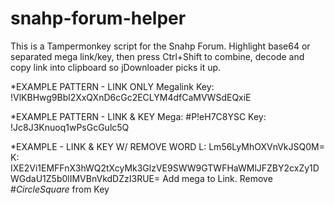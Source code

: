 # snahp-forum-helper
This is a Tampermonkey script for the Snahp Forum.  Highlight base64 or separated mega link/key, then press Ctrl+Shift to combine, decode and copy link into clipboard so jDownloader picks it up.

*EXAMPLE PATTERN - LINK ONLY
Megalink Key: !VlKBHwg9Bbl2XxQXnD6cGc2ECLYM4dfCaMVWSdEQxiE

*EXAMPLE PATTERN - LINK & KEY
Mega: #P!eH7C8YSC
Key: !Jc8J3Knuoq1wPsGcGulc5Q

*EXAMPLE - LINK & KEY W/ REMOVE WORD
L: Lm56LyMhOXVnVkJSQ0M=
K: IXE2Vi1EMFFnX3hWQ2tXcyMk3GlzVE9SWW9GTWFHaWMlJFZBY2cxZy1DWGdaU1Z5b0lIMVBnVkdDZzI3RUE=
Add mega to Link. Remove #$CircleSquare%$ from Key
